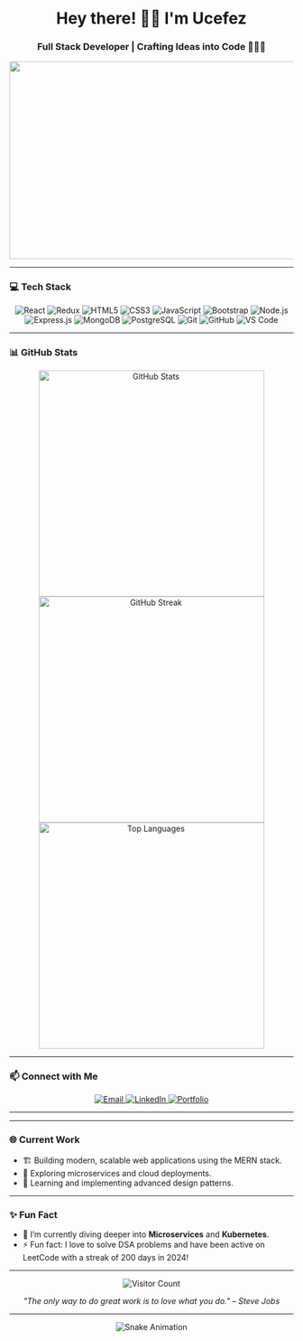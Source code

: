 <!-- GitHub Profile Readme -->

<h1 align="center">Hey there! 👋🏻 I'm Ucefez</h1>
<h3 align="center">Full Stack Developer | Crafting Ideas into Code 🧑🏻‍💻</h3>

<p align="center">
  <img src="https://media.giphy.com/media/3o6fJbnZz3G1V49WBi/giphy.gif" width="700" height="350"/>
</p>



---

### 💻 Tech Stack

<div align="center">
  <img src="https://img.shields.io/badge/React-20232A?style=for-the-badge&logo=react&logoColor=61DAFB" alt="React" />
  <img src="https://img.shields.io/badge/Redux-764ABC?style=for-the-badge&logo=redux&logoColor=white" alt="Redux" />
  <img src="https://img.shields.io/badge/HTML5-E34F26?style=for-the-badge&logo=html5&logoColor=white" alt="HTML5" />
  <img src="https://img.shields.io/badge/CSS3-1572B6?style=for-the-badge&logo=css3&logoColor=white" alt="CSS3" />
  <img src="https://img.shields.io/badge/JavaScript-F7DF1E?style=for-the-badge&logo=javascript&logoColor=black" alt="JavaScript" />
  <img src="https://img.shields.io/badge/Bootstrap-563D7C?style=for-the-badge&logo=bootstrap&logoColor=white" alt="Bootstrap" />
  <img src="https://img.shields.io/badge/Node.js-339933?style=for-the-badge&logo=nodedotjs&logoColor=white" alt="Node.js" />
  <img src="https://img.shields.io/badge/Express.js-000000?style=for-the-badge&logo=express&logoColor=white" alt="Express.js" />
  <img src="https://img.shields.io/badge/MongoDB-4EA94B?style=for-the-badge&logo=mongodb&logoColor=white" alt="MongoDB" />
  <img src="https://img.shields.io/badge/PostgreSQL-336791?style=for-the-badge&logo=postgresql&logoColor=white" alt="PostgreSQL" />
  <img src="https://img.shields.io/badge/Git-F05032?style=for-the-badge&logo=git&logoColor=white" alt="Git" />
  <img src="https://img.shields.io/badge/GitHub-181717?style=for-the-badge&logo=github&logoColor=white" alt="GitHub" />
  <img src="https://img.shields.io/badge/VS%20Code-007ACC?style=for-the-badge&logo=visual-studio-code&logoColor=white" alt="VS Code" />
</div>

---

### 📊 GitHub Stats

<div align="center">
  <img src="https://github-readme-stats.vercel.app/api?username=ucefez7&show_icons=true&theme=radical" alt="GitHub Stats" width="400"/>
  <img src="https://github-readme-streak-stats.herokuapp.com/?user=ucefez7&theme=radical" alt="GitHub Streak" width="400"/>
</div>

<div align="center">
  <img src="https://github-readme-stats.vercel.app/api/top-langs/?username=ucefez7&layout=compact&theme=radical" alt="Top Languages" width="400"/>
</div>

---

### 📫 Connect with Me

<div align="center">
  <a href="mailto:yousafalieamonu@gmail.com">
    <img src="https://img.shields.io/badge/Email-D14836?style=for-the-badge&logo=gmail&logoColor=white" alt="Email">
  </a>
  <a href="https://linkedin.com/in/yousafali-ea-b05490225/">
    <img src="https://img.shields.io/badge/LinkedIn-0077B5?style=for-the-badge&logo=linkedin&logoColor=white" alt="LinkedIn">
  </a>
  <a href="https://ucefez7.github.io/Portfolio-Ucefez/">
    <img src="https://img.shields.io/badge/Portfolio-FF5722?style=for-the-badge&logo=google-chrome&logoColor=white" alt="Portfolio">
  </a>
</div>

---


---

### 🌐 Current Work

- 🏗️ Building modern, scalable web applications using the MERN stack.
- 🚀 Exploring microservices and cloud deployments.
- 🧠 Learning and implementing advanced design patterns.

---

### ✨ Fun Fact

- 🌱 I’m currently diving deeper into **Microservices** and **Kubernetes**.
- ⚡ Fun fact: I love to solve DSA problems and have been active on LeetCode with a streak of 200 days in 2024!

---

<p align="center">
  <img src="https://komarev.com/ghpvc/?username=ucefez7&style=for-the-badge&color=blue" alt="Visitor Count" />
</p>

<p align="center">
  <em>"The only way to do great work is to love what you do." – Steve Jobs</em>
</p>

---

<p align="center">
  <img src="https://raw.githubusercontent.com/ucefez7/ucefez7/output/github-contribution-grid-snake.svg" alt="Snake Animation"/>
</p>
